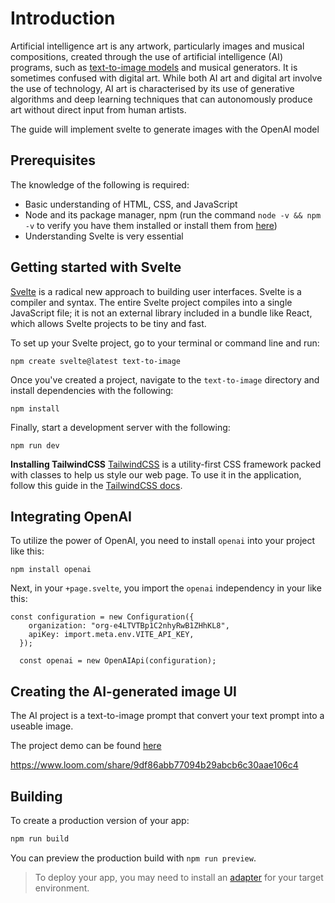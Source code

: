 # Introduction
Artificial intelligence art is any artwork, particularly images and musical compositions, created through the use of artificial intelligence (AI) programs, such as [text-to-image models](https://en.wikipedia.org/wiki/Text-to-image_model) and musical generators. It is sometimes confused with digital art. While both AI art and digital art involve the use of technology, AI art is characterised by its use of generative algorithms and deep learning techniques that can autonomously produce art without direct input from human artists.

The guide will implement svelte to generate images with the OpenAI model

## Prerequisites

The knowledge of the following is required:

- Basic understanding of HTML, CSS, and JavaScript
- Node and its package manager, npm (run the command `node -v && npm -v` to verify you have them installed or install them from [here](https://nodejs.org/en/))
- Understanding Svelte is very essential
## Getting started with Svelte

[Svelte](https://svelte.dev/) is a radical new approach to building user interfaces. Svelte is a compiler and syntax. The entire Svelte project compiles into a single JavaScript file; it is not an external library included in a bundle like React, which allows Svelte projects to be tiny and fast.

To set up your Svelte project, go to your terminal or command line and run:

```
npm create svelte@latest text-to-image
```

Once you've created a project, navigate to the `text-to-image`  directory and install dependencies with the following:

```
npm install
```

Finally, start a development server with the following:

```
npm run dev
```

**Installing TailwindCSS**
[TailwindCSS](https://tailwindcss.com/) is a utility-first CSS framework packed with classes to help us style our web page. To use it in the application, follow this guide in the [TailwindCSS docs](https://tailwindcss.com/docs/guides/sveltekit).

## Integrating OpenAI 
To utilize the power of OpenAI, you need to install `openai` into your project like this:

```
npm install openai
```
Next, in your `+page.svelte`, you import the `openai` independency in your like this:

```
const configuration = new Configuration({
    organization: "org-e4LTVTBp1C2nhyRwB1ZHhKL8",
    apiKey: import.meta.env.VITE_API_KEY,
  });

  const openai = new OpenAIApi(configuration);
```

## Creating the AI-generated image UI
The AI project is a text-to-image prompt that convert your text prompt into a useable image.

The project demo can be found [here]()

https://www.loom.com/share/9df86abb77094b29abcb6c30aae106c4

## Building

To create a production version of your app:

```bash
npm run build
```

You can preview the production build with `npm run preview`.

> To deploy your app, you may need to install an [adapter](https://kit.svelte.dev/docs/adapters) for your target environment.
